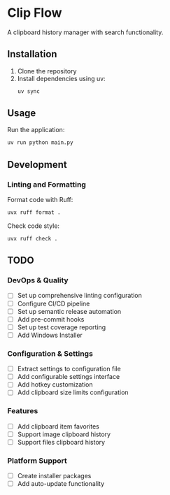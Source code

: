 # Clip Flow

A clipboard history manager with search functionality.

## Installation

1. Clone the repository
2. Install dependencies using uv:
   ```bash
   uv sync
   ```

## Usage

Run the application:
```bash
uv run python main.py
```

## Development

### Linting and Formatting

Format code with Ruff:
```bash
uvx ruff format .
```

Check code style:
```bash
uvx ruff check .
```

## TODO

### DevOps & Quality
- [ ] Set up comprehensive linting configuration
- [ ] Configure CI/CD pipeline
- [ ] Set up semantic release automation
- [ ] Add pre-commit hooks
- [ ] Set up test coverage reporting
- [ ] Add Windows Installer

### Configuration & Settings
- [ ] Extract settings to configuration file
- [ ] Add configurable settings interface
- [ ] Add hotkey customization
- [ ] Add clipboard size limits configuration

### Features
- [ ] Add clipboard item favorites
- [ ] Support image clipboard history
- [ ] Support files clipboard history

### Platform Support
- [ ] Create installer packages
- [ ] Add auto-update functionality